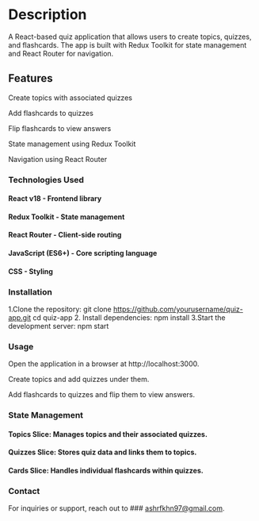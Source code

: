 # Description

A React-based quiz application that allows users to create topics, quizzes, and flashcards. The app is built with Redux Toolkit for state management and React Router for navigation.

## Features

Create topics with associated quizzes

Add flashcards to quizzes

Flip flashcards to view answers

State management using Redux Toolkit

Navigation using React Router

### Technologies Used

#### React v18 - Frontend library

#### Redux Toolkit - State management

#### React Router - Client-side routing

#### JavaScript (ES6+) - Core scripting language

#### CSS - Styling

### Installation

1.Clone the repository:
  git clone https://github.com/yourusername/quiz-app.git
cd quiz-app
2. Install dependencies:
npm install
3.Start the development server:
npm start

### Usage

Open the application in a browser at http://localhost:3000.

Create topics and add quizzes under them.

Add flashcards to quizzes and flip them to view answers.

### State Management

#### Topics Slice: Manages topics and their associated quizzes.

#### Quizzes Slice: Stores quiz data and links them to topics.

#### Cards Slice: Handles individual flashcards within quizzes.

### Contact

For inquiries or support, reach out to  ### ashrfkhn97@gmail.com.
